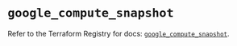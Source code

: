 # `google_compute_snapshot`

Refer to the Terraform Registry for docs: [`google_compute_snapshot`](https://registry.terraform.io/providers/hashicorp/google/6.1.0/docs/resources/compute_snapshot).
